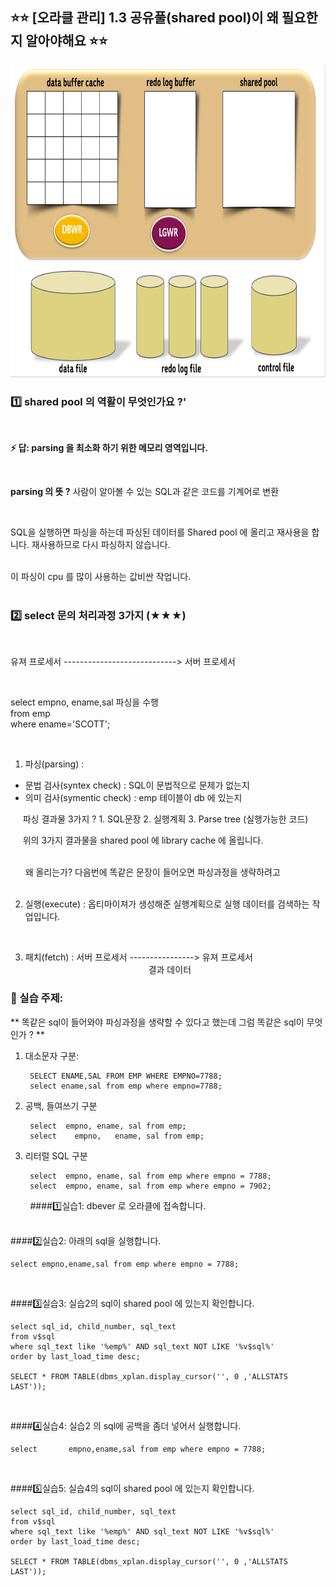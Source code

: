 
## ⭐⭐ [오라클 관리]  1.3 공유풀(shared pool)이 왜 필요한지 알아야해요 ⭐⭐

<img src="https://github.com/oracleyu01/oracle_admin/blob/main/%EC%98%A4%EB%9D%BC%ED%81%B4%20%EA%B8%B0%EB%B3%B8%20%EA%B5%AC%EC%A1%B0.png" width="700" height="500">


### 1️⃣  shared pool 의 역활이 무엇인가요 ?'

&nbsp;  

**⚡ 답:   parsing 을 최소화 하기 위한 메모리 영역입니다.**  

  &nbsp;

 **parsing 의 뜻 ?**   사람이 알아볼 수 있는 SQL과 같은 코드를 기계어로 변환  
    
  &nbsp;
 

  SQL을 실행하면 파싱을 하는데 파싱된 데이터를 Shared pool 에 올리고 재사용을 합니다.  재사용하므로 다시 파싱하지 않습니다.   
    &nbsp;
  
  이 파싱이 cpu 를 많이 사용하는 값비싼 작업니다.  
    &nbsp;

### 2️⃣ select 문의 처리과정 3가지 (★★★)  
  &nbsp;

   유져 프로세서 ----------------------------> 서버 프로세서 

   &nbsp;

   select  empno, ename,sal                        파싱을 수행   
     from  emp  
     where ename='SCOTT';    

   &nbsp;

1. 파싱(parsing) :    
  - 문법 검사(syntex check) : SQL이 문법적으로 문제가 없는지  
  - 의미 검사(symentic check) : emp 테이블이 db 에 있는지
&nbsp;

 &nbsp;&nbsp;&nbsp;&nbsp; 파싱 결과물 3가지 ?    1.  SQL문장      2. 실행계획      3. Parse tree (실행가능한 코드) 
&nbsp;

&nbsp;&nbsp;&nbsp;&nbsp;&nbsp;위의 3가지 결과물을 shared pool 에 library cache 에 올립니다.   
&nbsp;

&nbsp;&nbsp;&nbsp;&nbsp;&nbsp;&nbsp;왜 올리는가? 다음번에 똑같은 문장이 들어오면 파싱과정을 생략하려고  
&nbsp;

2. 실행(execute) : 옵티마이져가 생성해준 실행계획으로 실행 데이터를 검색하는 작업입니다.

&nbsp;


3. 패치(fetch)  :   서버 프로세서 ----------------> 유져 프로세서   
                     &nbsp;&nbsp;&nbsp;&nbsp;&nbsp;&nbsp;&nbsp;&nbsp;&nbsp;&nbsp;&nbsp;&nbsp;&nbsp;&nbsp;&nbsp;&nbsp;&nbsp;&nbsp;&nbsp;&nbsp;&nbsp;&nbsp;&nbsp;&nbsp;&nbsp;&nbsp;&nbsp;&nbsp;&nbsp;&nbsp;&nbsp;&nbsp;&nbsp;&nbsp;&nbsp;&nbsp;&nbsp;&nbsp;&nbsp;&nbsp;&nbsp;&nbsp;&nbsp;&nbsp;&nbsp;&nbsp;&nbsp;&nbsp;&nbsp;          결과 데이터
&nbsp;

### 💎 실습 주제:  
** 똑같은 sql이 들어와야 파싱과정을 생략할 수 있다고 했는데 그럼 똑같은 sql이 무엇인가 ? **

1. 대소문자 구분:

	    SELECT ENAME,SAL FROM EMP WHERE EMPNO=7788;  
	    select ename,sal from emp where empno=7788;  

2. 공백, 들여쓰기 구분
   
		select  empno, ename, sal from emp;  
		select    empno,   ename, sal from emp;   

3. 리터럴 SQL 구분
   
	    select  empno, ename, sal from emp where empno = 7788;  
	    select  empno, ename, sal from emp where empno = 7902;  
&nbsp;
&nbsp;
&nbsp;
&nbsp;
####1️⃣실습1: dbever 로 오라클에 접속합니다.  
&nbsp;

####2️⃣실습2:  아래의 sql을 실행합니다.  

    select empno,ename,sal from emp where empno = 7788; 
  &nbsp; 

####3️⃣실습3:  실습2의 sql이 shared pool 에 있는지 확인합니다.   

    select sql_id, child_number, sql_text  
    from v$sql  
    where sql_text like '%emp%' AND sql_text NOT LIKE '%v$sql%'  
    order by last_load_time desc;  

    SELECT * FROM TABLE(dbms_xplan.display_cursor('', 0 ,'ALLSTATS LAST'));  
&nbsp;

####4️⃣실습4:  실습2 의 sql에 공백을 좀더 넣어서 실행합니다.  

    select       empno,ename,sal from emp where empno = 7788;  
&nbsp;

####5️⃣실습5: 실습4의 sql이 shared pool 에 있는지 확인합니다.  

    select sql_id, child_number, sql_text  
    from v$sql  
    where sql_text like '%emp%' AND sql_text NOT LIKE '%v$sql%'  
    order by last_load_time desc;  
 
    SELECT * FROM TABLE(dbms_xplan.display_cursor('', 0 ,'ALLSTATS LAST'));  

&nbsp;
&nbsp;
&nbsp;
